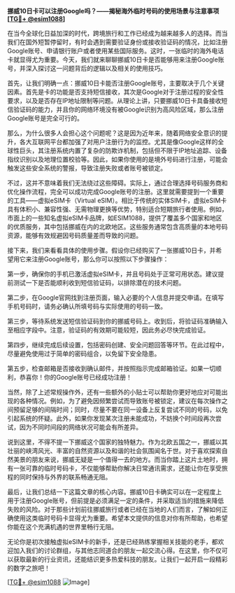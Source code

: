 **挪威10日卡可以注册Google吗？——揭秘海外临时号码的使用场景与注意事项[[TG💪+ @esim1088](https://t.me/s/esim1088)]**

在当今全球化日益加深的时代，跨境旅行和工作已经成为越来越多人的选择。而当我们在国外短暂停留时，有时会遇到需要验证身份或接收验证码的情况，比如注册Google账号、申请银行账户或者使用某些国际服务。这时，一张临时的海外电话卡就显得尤为重要。今天，我们就来聊聊挪威10日卡是否能够用来注册Google账号，并深入探讨这一问题背后的逻辑以及相关的使用技巧。

首先，让我们明确一点：挪威10日卡能否注册Google账号，主要取决于几个关键因素。首先是卡的功能是否支持短信接收，其次是Google对于注册过程的安全性要求，以及是否存在IP地址限制等问题。从理论上讲，只要挪威10日卡具备接收短信验证码的能力，并且你的网络环境没有被Google识别为高风险区域，那么注册Google账号是完全可行的。

那么，为什么很多人会担心这个问题呢？这是因为近年来，随着网络安全意识的提升，各大互联网平台都加强了对用户注册行为的监控。尤其是像Google这样的全球性巨头，其注册系统内置了复杂的防欺诈机制，包括但不限于IP地址追踪、设备指纹识别以及地理位置校验等。因此，如果你使用的是境外号码进行注册，可能会触发这些安全系统的警报，导致注册失败或者账号被锁定。

不过，这并不意味着我们无法绕过这些障碍。实际上，通过合理选择号码服务商和优化操作流程，完全可以成功完成Google账号的注册。这里就需要提到一个重要的工具——虚拟eSIM卡（Virtual eSIM）。相比于传统的实体SIM卡，虚拟eSIM卡具有体积小、兼容性强、无需物理更换等优势，特别适合短期旅行者使用。例如，市面上的一些知名虚拟eSIM卡品牌，如ESIM1088，提供了覆盖多个国家和地区的优质服务，其中包括挪威在内的北欧地区。这些服务通常包含高质量的本地号码资源，能够有效规避因号码质量差而导致的问题。

接下来，我们来看看具体的使用步骤。假设你已经购买了一张挪威10日卡，并希望用它来注册Google账号，那么你可以按照以下步骤操作：

第一步，确保你的手机已激活虚拟eSIM卡，并且号码处于正常可用状态。建议提前测试一下是否能顺利收到短信验证码，以排除潜在的技术问题。

第二步，在Google官网找到注册页面，输入必要的个人信息并提交申请。在填写手机号码时，请务必确认所填号码与实际使用的号码一致。

第三步，等待系统发送短信验证码到你的挪威号码上。收到后，将验证码准确输入至相应字段中。注意，验证码的有效期可能较短，因此务必尽快完成验证。

第四步，继续完成后续设置，包括密码创建、安全问题回答等环节。在此过程中，尽量避免使用过于简单的密码组合，以免留下安全隐患。

第五步，检查邮箱是否接收到确认邮件，并按照指示完成邮箱验证。如果一切顺利，恭喜你！你的Google账号已经成功注册！

当然，除了上述常规操作外，还有一些额外的小贴士可以帮助你更好地应对可能出现的各种情况。例如，为了避免因频繁尝试而导致账号被锁定，建议在每次操作之间预留足够的间隔时间；同时，尽量不要在同一设备上反复尝试不同的号码，以免引起系统的怀疑。此外，如果你发现某次注册未能成功，不妨换个时间段再次尝试，因为不同时间段的网络状况可能会有所差异。

说到这里，不得不提一下挪威这个国家的独特魅力。作为北欧五国之一，挪威以其壮丽的峡湾风光、丰富的自然资源以及和谐的社会氛围闻名于世。对于喜欢探索自然美景的朋友来说，挪威无疑是一个值得一去的地方。而当你踏上这片土地时，拥有一张可靠的临时号码卡，不仅能够帮助你解决日常通讯需求，还能让你在享受旅程的同时保持与外界的联系畅通无阻。

最后，让我们总结一下这篇文章的核心内容。挪威10日卡确实可以在一定程度上用于注册Google账号，但前提是必须满足一定的条件，并采取适当的措施来降低失败的风险。对于那些计划前往挪威旅行或者已经在当地的人们而言，了解如何正确使用这类临时号码卡显得尤为重要。希望本文提供的信息对你有所帮助，也希望你能在这个充满机遇的世界里畅行无阻。

无论你是初次接触虚拟eSIM卡的新手，还是已经熟练掌握相关技能的老手，都欢迎加入我们的讨论群组，与其他志同道合的朋友一起交流心得。在这里，你不仅可以获取最新的行业资讯，还能结识更多热爱科技的朋友。让我们一起开启一段精彩的数字之旅吧！

[[TG💪+ @esim1088](https://t.me/s/esim1088) ![Image](https://i.postimg.cc/4NQfJmqS/Snipaste-2025-05-13-00-14-12.png)]